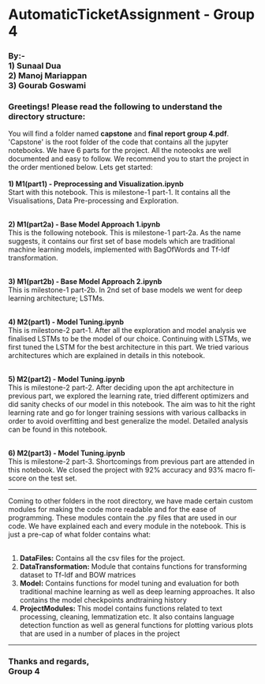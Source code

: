 # AutomaticTicketAssignment - Group 4
### By:- <br>1) Sunaal Dua<br>2) Manoj Mariappan<br>3) Gourab Goswami

### Greetings! Please read the following to understand the directory structure:
You will find a folder named <b>capstone</b> and <b>final report group 4.pdf</b>. <br>'Capstone' is the root folder of the code that contains all the jupyter notebooks. We have 6 parts for the project. All the noteooks are well documented and easy to follow. We recommend you to start the project in the order mentioned below. Lets get started:<br><br>
<b>1) M1(part1) - Preprocessing and Visualization.ipynb</b><br>
Start with this notebook. This is milestone-1 part-1. It contains all the Visualisations, Data Pre-processing and Exploration.<br><br>

<b>2) M1(part2a) - Base Model Approach 1.ipynb</b><br>
This is the following notebook. This is milestone-1 part-2a. As the name suggests, it contains our first set of base models which are traditional machine learning models, implemented with BagOfWords and Tf-Idf transformation.<br><br>

<b>3) M1(part2b) - Base Model Approach 2.ipynb</b><br>
This is milestone-1 part-2b. In 2nd set of base models we went for deep learning architecture; LSTMs.<br><br>

<b>4) M2(part1) - Model Tuning.ipynb</b><br>
This is milestone-2 part-1. After all the exploration and model analysis we finalised LSTMs to be the model of our choice. Continuing with LSTMs, we first tuned the LSTM for the best architecture in this part. We tried various architectures which are explained in details in this notebook.<br><br>

<b>5) M2(part2) - Model Tuning.ipynb</b><br>
This is milestone-2 part-2. After deciding upon the apt architecture in previous part, we explored the learning rate, tried different optimizers and did sanity checks of our model in this notebook. The aim was to hit the right learning rate and go for longer training sessions with various callbacks in order to avoid overfitting and best generalize the model. Detailed analysis can be found in this notebook.<br><br>

<b>6) M2(part3) - Model Tuning.ipynb</b><br>
This is milestone-2 part-3. Shortcomings from previous part are attended in this notebook. We closed the project with 92% accuracy and 93% macro fi-score on the test set.

<hr>

Coming to other folders in the root directory, we have made certain custom modules for making the code more readable and for the ease of programming. These modules contain the .py files that are used in our code. We have explained each and every module in the notebook. This is just a pre-cap of what folder contains what:<br><br>
1) <b>DataFiles:</b> Contains all the csv files for the project.<br>
2) <b>DataTransformation:</b> Module that contains functions for transforming dataset to Tf-Idf and BOW matrices<br>
3) <b>Model:</b> Contains functions for model tuning and evaluation for both traditional machine learning as well as deep learning approaches. It also contains the model checkpoints andtraining history<br>
4) <b>ProjectModules:</b> This model contains functions related to text processing, cleaning, lemmatization etc. It also contains language detection function as well as general functions for plotting various plots that are used in a number of places in the project
<hr>

### Thanks and regards,<br>Group 4
